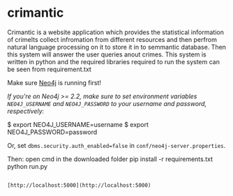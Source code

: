 # crimantic
Crimantic is a website application which provides the statistical information of crimeIts collect infromation from different resources and then perfrom natural language processing on it to store it in to semmantic database. Then this system will answer the user queries anout crimes.
This system is written in python and the required libraries required to run the system can be seen from requirement.txt


Make sure [Neo4j](http://neo4j.com/download/other-releases/) is running first!

*If you're on Neo4j >= 2.2, make sure to set environment variables `NEO4J_USERNAME` and `NEO4J_PASSWORD`
to your username and password, respectively:*


$ export NEO4J_USERNAME=username
$ export NEO4J_PASSWORD=password


Or, set `dbms.security.auth_enabled=false` in `conf/neo4j-server.properties`.

Then:
open cmd in the downloaded folder
pip install -r requirements.txt
python run.py
```

[http://localhost:5000](http://localhost:5000)
